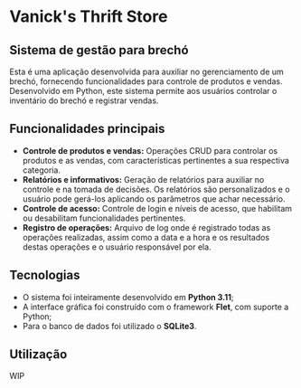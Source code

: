 # Vanick's Thrift Store
## Sistema de gestão para brechó
Esta é uma aplicação desenvolvida para auxiliar no gerenciamento de um brechó, fornecendo funcionalidades para controle de produtos e vendas. Desenvolvido em Python, este sistema permite aos usuários controlar o inventário do brechó e registrar vendas.

## Funcionalidades principais
- **Controle de produtos e vendas:**  Operações CRUD para controlar os produtos e as vendas, com características pertinentes a sua respectiva  categoria.
- **Relatórios e informativos:** Geração de relatórios para auxiliar no controle e na tomada de decisões. Os relatórios são personalizados e o usuário pode gerá-los aplicando os parâmetros que achar necessário.
- **Controle de acesso:** Controle de login e níveis de acesso, que habilitam ou desabilitam funcionalidades pertinentes.
- **Registro de operações:** Arquivo de log onde é registrado todas as operações realizadas, assim como a data e a hora e os resultados destas operações e o usuário responsável por ela.

## Tecnologias
- O sistema foi inteiramente desenvolvido em **Python 3.11**;
- A interface gráfica foi construído com o framework **Flet**, com suporte a Python;
- Para o banco de dados foi utilizado o **SQLite3**.

## Utilização
WIP
